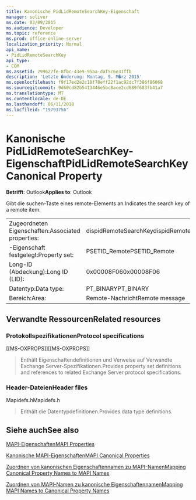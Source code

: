 ```yaml
---
title: Kanonische PidLidRemoteSearchKey-Eigenschaft
manager: soliver
ms.date: 03/09/2015
ms.audience: Developer
ms.topic: reference
ms.prod: office-online-server
localization_priority: Normal
api_name:
- PidLidRemoteSearchKey
api_type:
- COM
ms.assetid: 299627fe-8fbc-43e9-95aa-daf5c6e31ffb
description: 'Letzte �nderung: Montag, 9. M�rz 2015'
ms.openlocfilehash: f9f17ed2e2c18f78eff22f1ac92dc7f386f86068
ms.sourcegitcommit: 9d60cd82b5413446e5bc8ace2cd689f683fb41a7
ms.translationtype: MT
ms.contentlocale: de-DE
ms.lasthandoff: 06/11/2018
ms.locfileid: "19793756"
---
```

# <a name="pidlidremotesearchkey-canonical-property"></a><span data-ttu-id="70a54-103">Kanonische PidLidRemoteSearchKey-Eigenschaft</span><span class="sxs-lookup"><span data-stu-id="70a54-103">PidLidRemoteSearchKey Canonical Property</span></span>

  
  
<span data-ttu-id="70a54-104">**Betrifft**: Outlook</span><span class="sxs-lookup"><span data-stu-id="70a54-104">**Applies to**: Outlook</span></span> 
  
<span data-ttu-id="70a54-105">Gibt die suchen-Taste eines remote-Elements an.</span><span class="sxs-lookup"><span data-stu-id="70a54-105">Indicates the search key of a remote item.</span></span>
  
|||
|:-----|:-----|
|<span data-ttu-id="70a54-106">Zugeordneten Eigenschaften:</span><span class="sxs-lookup"><span data-stu-id="70a54-106">Associated properties:</span></span>  <br/> |<span data-ttu-id="70a54-107">dispidRemoteSearchKey</span><span class="sxs-lookup"><span data-stu-id="70a54-107">dispidRemoteSearchKey</span></span>  <br/> |
|<span data-ttu-id="70a54-108">-Eigenschaft festgelegt:</span><span class="sxs-lookup"><span data-stu-id="70a54-108">Property set:</span></span>  <br/> |<span data-ttu-id="70a54-109">PSETID_Remote</span><span class="sxs-lookup"><span data-stu-id="70a54-109">PSETID_Remote</span></span>  <br/> |
|<span data-ttu-id="70a54-110">Long-ID (Abdeckung):</span><span class="sxs-lookup"><span data-stu-id="70a54-110">Long ID (LID):</span></span>  <br/> |<span data-ttu-id="70a54-111">0x00008F06</span><span class="sxs-lookup"><span data-stu-id="70a54-111">0x00008F06</span></span>  <br/> |
|<span data-ttu-id="70a54-112">Datentyp:</span><span class="sxs-lookup"><span data-stu-id="70a54-112">Data type:</span></span>  <br/> |<span data-ttu-id="70a54-113">PT_BINARY</span><span class="sxs-lookup"><span data-stu-id="70a54-113">PT_BINARY</span></span>  <br/> |
|<span data-ttu-id="70a54-114">Bereich:</span><span class="sxs-lookup"><span data-stu-id="70a54-114">Area:</span></span>  <br/> |<span data-ttu-id="70a54-115">Remote-Nachricht</span><span class="sxs-lookup"><span data-stu-id="70a54-115">Remote message</span></span>  <br/> |
   
## <a name="related-resources"></a><span data-ttu-id="70a54-116">Verwandte Ressourcen</span><span class="sxs-lookup"><span data-stu-id="70a54-116">Related resources</span></span>

### <a name="protocol-specifications"></a><span data-ttu-id="70a54-117">Protokollspezifikationen</span><span class="sxs-lookup"><span data-stu-id="70a54-117">Protocol specifications</span></span>

<span data-ttu-id="70a54-118">[[MS-OXPROPS]]</span><span class="sxs-lookup"><span data-stu-id="70a54-118">[[MS-OXPROPS]]</span></span> 
  
> <span data-ttu-id="70a54-119">Enthält Eigenschaftendefinitionen und Verweise auf Verwandte Exchange Server-Spezifikationen.</span><span class="sxs-lookup"><span data-stu-id="70a54-119">Provides property set definitions and references to related Exchange Server protocol specifications.</span></span>
    
### <a name="header-files"></a><span data-ttu-id="70a54-120">Header-Dateien</span><span class="sxs-lookup"><span data-stu-id="70a54-120">Header files</span></span>

<span data-ttu-id="70a54-121">Mapidefs.h</span><span class="sxs-lookup"><span data-stu-id="70a54-121">Mapidefs.h</span></span>
  
> <span data-ttu-id="70a54-122">Enthält die Datentypdefinitionen.</span><span class="sxs-lookup"><span data-stu-id="70a54-122">Provides data type definitions.</span></span>
    
## <a name="see-also"></a><span data-ttu-id="70a54-123">Siehe auch</span><span class="sxs-lookup"><span data-stu-id="70a54-123">See also</span></span>



[<span data-ttu-id="70a54-124">MAPI-Eigenschaften</span><span class="sxs-lookup"><span data-stu-id="70a54-124">MAPI Properties</span></span>](mapi-properties.md)
  
[<span data-ttu-id="70a54-125">Kanonische MAPI-Eigenschaften</span><span class="sxs-lookup"><span data-stu-id="70a54-125">MAPI Canonical Properties</span></span>](mapi-canonical-properties.md)
  
[<span data-ttu-id="70a54-126">Zuordnen von kanonischen Eigenschaftennamen zu MAPI-Namen</span><span class="sxs-lookup"><span data-stu-id="70a54-126">Mapping Canonical Property Names to MAPI Names</span></span>](mapping-canonical-property-names-to-mapi-names.md)
  
[<span data-ttu-id="70a54-127">Zuordnen von MAPI-Namen zu kanonische Eigenschaftennamen</span><span class="sxs-lookup"><span data-stu-id="70a54-127">Mapping MAPI Names to Canonical Property Names</span></span>](mapping-mapi-names-to-canonical-property-names.md)

